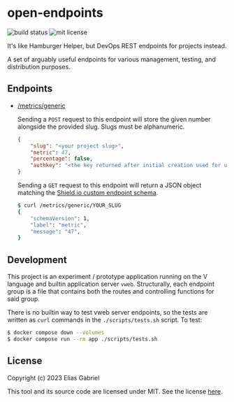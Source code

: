# open-endpoints

![build status](https://img.shields.io/github/actions/workflow/status/thearchitector/open-endpoints/ci.yaml?style=flat-square)
![mit license](https://img.shields.io/github/license/thearchitector/open-endpoints?style=flat-square)

It's like Hamburger Helper, but DevOps REST endpoints for projects instead.

A set of arguably useful endpoints for various management, testing, and distribution purposes.

## Endpoints

- [/metrics/generic](src/metrics.v)

    Sending a `POST` request to this endpoint will store the given number alongside the provided slug. Slugs must be alphanumeric.
    
    ```json
    {
        "slug": "<your project slug>",
        "metric": 47,
        "percentage": false,
        "authkey": "<the key returned after initial creation used for updating>"
    }
    ```

    Sending a `GET` request to this endpoint will return a JSON object matching the [Shield.io custom endpoint schema](https://shields.io/endpoint).

    ```sh
    $ curl /metrics/generic/YOUR_SLUG
    {
        "schemaVersion": 1,
        "label": "metric",
        "message": "47",
    }
    ```

## Development

This project is an experiment / prototype application running on the V language and builtin application server `vweb`. Structurally, each endpoint group is a file that contains both the routes and controlling functions for said group.

There is no builtin way to test vweb server endpoints, so the tests are written as `curl` commands in the `./scripts/tests.sh` script. To test:

```sh
$ docker compose down --volumes
$ docker compose run --rm app ./scripts/tests.sh
```

## License

Copyright (c) 2023 Elias Gabriel

This tool and its source code are licensed under MIT. See the license [here](./LICENSE).
